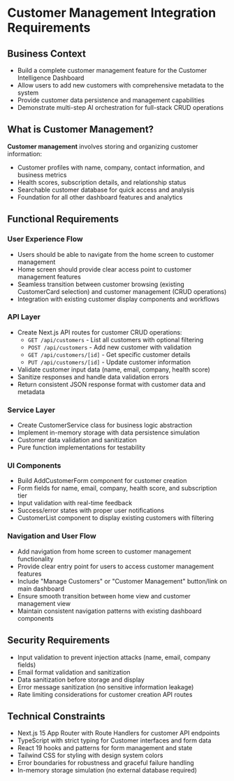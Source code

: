 # Customer Management Integration Requirements

## Business Context

- Build a complete customer management feature for the Customer Intelligence Dashboard
- Allow users to add new customers with comprehensive metadata to the system
- Provide customer data persistence and management capabilities
- Demonstrate multi-step AI orchestration for full-stack CRUD operations

## What is Customer Management?

**Customer management** involves storing and organizing customer information:

- Customer profiles with name, company, contact information, and business metrics
- Health scores, subscription details, and relationship status
- Searchable customer database for quick access and analysis
- Foundation for all other dashboard features and analytics

## Functional Requirements

### User Experience Flow

- Users should be able to navigate from the home screen to customer management
- Home screen should provide clear access point to customer management features
- Seamless transition between customer browsing (existing CustomerCard selection) and customer management (CRUD operations)
- Integration with existing customer display components and workflows

### API Layer

- Create Next.js API routes for customer CRUD operations:
  - `GET /api/customers` - List all customers with optional filtering
  - `POST /api/customers` - Add new customer with validation
  - `GET /api/customers/[id]` - Get specific customer details
  - `PUT /api/customers/[id]` - Update customer information
- Validate customer input data (name, email, company, health score)
- Sanitize responses and handle data validation errors
- Return consistent JSON response format with customer data and metadata

### Service Layer

- Create CustomerService class for business logic abstraction
- Implement in-memory storage with data persistence simulation
- Customer data validation and sanitization
- Pure function implementations for testability

### UI Components

- Build AddCustomerForm component for customer creation
- Form fields for name, email, company, health score, and subscription tier
- Input validation with real-time feedback
- Success/error states with proper user notifications
- CustomerList component to display existing customers with filtering

### Navigation and User Flow

- Add navigation from home screen to customer management functionality
- Provide clear entry point for users to access customer management features
- Include "Manage Customers" or "Customer Management" button/link on main dashboard
- Ensure smooth transition between home view and customer management view
- Maintain consistent navigation patterns with existing dashboard components

## Security Requirements

- Input validation to prevent injection attacks (name, email, company fields)
- Email format validation and sanitization
- Data sanitization before storage and display
- Error message sanitization (no sensitive information leakage)
- Rate limiting considerations for customer creation API routes

## Technical Constraints

- Next.js 15 App Router with Route Handlers for customer API endpoints
- TypeScript with strict typing for Customer interfaces and form data
- React 19 hooks and patterns for form management and state
- Tailwind CSS for styling with design system colors
- Error boundaries for robustness and graceful failure handling
- In-memory storage simulation (no external database required)
